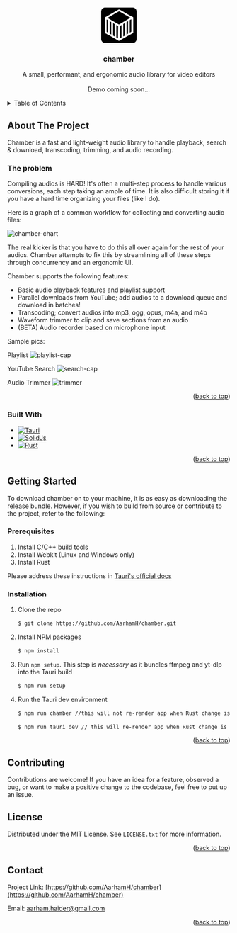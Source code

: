 <a id="readme-top"></a>
<!-- PROJECT LOGO -->
<br />
<div align="center">
  <a>
    <img src="src/assets/chamber.png" alt="Logo" width="80" height="80">
  </a>

  <h3 align="center">chamber</h3>

  <p align="center">
    A small, performant, and ergonomic audio library for video editors
    <br />
    <br />
    <a>Demo coming soon...</a>
  </p>
</div>

<!-- TABLE OF CONTENTS -->
<details>
  <summary>Table of Contents</summary>
  <ol>
    <li>
      <a href="#about-the-project">About The Project</a>
      <ul>
        <li><a href="#built-with">Built With</a></li>
      </ul>
    </li>
    <li>
      <a href="#getting-started">Getting Started</a>
      <ul>
        <li><a href="#prerequisites">Prerequisites</a></li>
        <li><a href="#installation">Installation</a></li>
      </ul>
    </li>
    <li><a href="#contributing">Contributing</a></li>
    <li><a href="#license">License</a></li>
    <li><a href="#contact">Contact</a></li>
  </ol>
</details>



<!-- ABOUT THE PROJECT -->
## About The Project

Chamber is a fast and light-weight audio library to handle playback, search & download, transcoding, trimming, and audio recording.

### The problem
Compiling audios is HARD! It's often a multi-step process to handle various conversions, each step taking an ample of time. It is also difficult storing it if you have a hard time organizing your files (like I do).

Here is a graph of a common workflow for collecting and converting audio files:

![chamber-chart](https://github.com/user-attachments/assets/2ce328d6-ff74-4bbd-9570-1fb0ee2caf1c)

The real kicker is that you have to do this all over again for the rest of your audios. Chamber attempts to fix this by streamlining all of these steps through concurrency and an ergonomic UI.


Chamber supports the following features:
* Basic audio playback features and playlist support
* Parallel downloads from YouTube; add audios to a download queue and download in batches!
* Transcoding; convert audios into mp3, ogg, opus, m4a, and m4b
* Waveform trimmer to clip and save sections from an audio
* (BETA) Audio recorder based on microphone input

Sample pics:

Playlist
![playlist-cap](https://github.com/user-attachments/assets/e52c0ffb-88c6-4053-8297-c1c8ee9e0a22)

YouTube Search
![search-cap](https://github.com/user-attachments/assets/20d53c68-04a2-43d8-a669-c0b6e73dfd45)

Audio Trimmer
![trimmer](https://github.com/user-attachments/assets/41962341-092f-485a-a3fe-be83989c0f70)


<p align="right">(<a href="#readme-top">back to top</a>)</p>

### Built With
* [![Tauri][Tauri]][Tauri-url]
* [![SolidJs][SolidJs]][SolidJs-url]
* [![Rust][Rust]][Rust-url]

<p align="right">(<a href="#readme-top">back to top</a>)</p>

<!-- GETTING STARTED -->
## Getting Started
To download chamber on to your machine, it is as easy as downloading the release bundle. However, if you wish to build from source or contribute to the project, refer to the following:

### Prerequisites
1. Install C/C++ build tools
2. Install Webkit (Linux and Windows only) 
2. Install Rust

Please address these instructions in [Tauri's official docs](https://v1.tauri.app/v1/guides/getting-started/prerequisites/)

### Installation
1. Clone the repo
   ```sh
   $ git clone https://github.com/AarhamH/chamber.git
   ```
2. Install NPM packages
   ```sh
   $ npm install
   ```
3. Run `npm setup`. This step is _necessary_ as it bundles ffmpeg and yt-dlp into the Tauri build
   ```sh
   $ npm run setup
   ```
4. Run the Tauri dev environment
   ```sh
   $ npm run chamber //this will not re-render app when Rust change is made
   ```
   ```sh
   $ npm run tauri dev // this will re-render app when Rust change is made
   ```
<p align="right">(<a href="#readme-top">back to top</a>)</p>

<!-- CONTRIBUTING -->
## Contributing
Contributions are welcome! If you have an idea for a feature, observed a bug, or want to make a positive change to the codebase, feel free to put up an issue.

<!-- LICENSE -->
## License

Distributed under the MIT License. See `LICENSE.txt` for more information.

<p align="right">(<a href="#readme-top">back to top</a>)</p>

<!-- CONTACT -->
## Contact
Project Link: [https://github.com/AarhamH/chamber](https://github.com/AarhamH/chamber)

Email: aarham.haider@gmail.com

<p align="right">(<a href="#readme-top">back to top</a>)</p>

<!-- MARKDOWN LINKS & IMAGES -->
<!-- https://www.markdownguide.org/basic-syntax/#reference-style-links -->
[Tauri]:https://img.shields.io/badge/Tauri-black?style=for-the-badge&logo=tauri&logoColor=white&link=https%3A%2F%2Fv1.tauri.app%2F
[Tauri-url]:https://v1.tauri.app/
[SolidJs]: https://img.shields.io/badge/SolidJS-black?style=for-the-badge&logo=solid&logoColor=white
[SolidJs-url]: https://www.solidjs.com/
[Rust]: https://img.shields.io/badge/Rust-black?style=for-the-badge&logo=rust&logoColor=white
[Rust-url]: https://www.rust-lang.org/
[chamber-pic-1]: https://github.com/user-attachments/assets/6454c8fa-5a4b-4736-b429-4c0cb9cfd6f2
[chamber-pic-2]: https://github.com/user-attachments/assets/9466b2d9-ff04-469a-824a-663cabb08485
[chamber-pic-3]: https://github.com/user-attachments/assets/fb732cf4-956f-4403-bd33-d2c3a47e00e2

